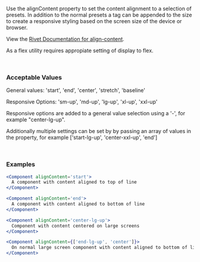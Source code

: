 Use the alignContent property to set the content alignment to a selection of presets. In addition to the normal presets a tag can be appended to the size to create a responsive styling based on the screen size of the device or browser.

View the [Rivet Documentation for align-content](https://rivet.iu.edu/utilities/flex/#align-content).

As a flex utility requires appropiate setting of display to flex.

<br/>

### Acceptable Values

General values: 'start', 'end', 'center', 'stretch', 'baseline'

Responsive Options: 'sm-up', 'md-up', 'lg-up', 'xl-up', 'xxl-up'

Responsive options are added to a general value selection using a '-', for example "center-lg-up".

Additionally multiple settings can be set by by passing an array of values in the property, for example ['start-lg-up', 'center-xxl-up', 'end']

<br/>

### Examples

```jsx static
<Component alignContent='start'>
  A component with content aligned to top of line
</Component>

<Component alignContent='end'>
  A component with content aligned to bottom of line
</Component>

<Component alignContent='center-lg-up'>
  Component with content centered on large screens
</Component>

<Component alignContent={['end-lg-up', 'center']}>
  On normal large screen component with content aligned to bottom of line and centered on smaller screens.
</Component>
```
